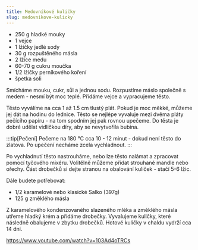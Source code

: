 ```yaml
---
title: Medovníkové kuličky
slug: medovnikove-kulicky
---
```


- 250 g hladké mouky
- 1 vejce
- 1 lžičky jedlé sody
- 30 g rozpuštěného másla
- 2 lžíce medu
- 60-70 g cukru moučka
- 1/2 lžičky perníkového koření
- špetka soli

Smícháme mouku, cukr, sůl a jednou sodu. Rozpustíme máslo společně s medem - nesmí být moc teplé. Přidáme vejce a
vypracujeme těsto.

Těsto vyválíme na cca 1 až 1.5 cm tlustý plát. Pokud je moc měkké, můžeme jej dát na hodinu do lednice. Těsto se nejlépe
vyvaluje mezi dvěma pláty pečícího papíru - na tom spodním jej pak rovnou upečeme. Do těsta je dobré udělat vidličkou
díry, aby se nevytvořila bubina.

:::tip[Pečení]
Pečeme na 180 °C cca 10 - 12 minut - dokud není těsto do zlatova. Po upečení necháme zcela vychladnout.
:::

Po vychladnutí těsto nastrouháme, nebo lze těsto nalámat a zpracovat pomocí tyčového mixéru. Volitělně můžeme přidat
strouhané mandle nebo ořechy. Část drobečků si dejte stranou na obalování kuliček - stačí 5-6 lžic.

Dále budete potřebovat:

- 1/2 karamelové nebo klasické Salko (397g)
- 125 g změklého másla

Z karamelového kondenzovaného slazeného mléka a změklého másla utřeme hladký krém a přidáme drobečky. Vyvalujeme
kuličky, které následně obalujeme v zbytku drobečků. Hotové kuličky v chaldu vydrží cca 14 dní.

https://www.youtube.com/watch?v=103Ad4oTRCs